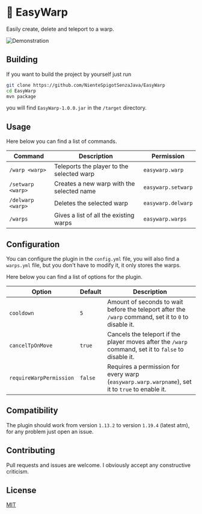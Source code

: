 # 🚀 EasyWarp

Easily create, delete and teleport to a warp.

![Demonstration](./images/demo.gif)

## Building

If you want to build the project by yourself just run

``` bash
git clone https://github.com/NienteSpigotSenzaJava/EasyWarp
cd EasyWarp
mvn package
```

you will find ```EasyWarp-1.0.0.jar``` in the ```/target``` directory.

## Usage

Here below you can find a list of commands.

| Command               | Description                               | Permission             |
|-----------------------|-------------------------------------------|------------------------|
| ```/warp <warp>```    | Teleports the player to the selected warp | ```easywarp.warp```    |
| ```/setwarp <warp>``` | Creates a new warp with the selected name | ```easywarp.setwarp``` |
| ```/delwarp <warp>``` | Deletes the selected warp                 | ```easywarp.delwarp``` |
| ```/warps ```         | Gives a list of all the existing warps    | ```easywarp.warps```   |

## Configuration

You can configure the plugin in the ```config.yml``` file, you will also find a ```warps.yml``` file, but you don't have to modify it, it only stores the warps.

Here below you can find a list of options for the plugin.

| Option                      | Default     | Description                                                                                                   |
|-----------------------------|-------------|---------------------------------------------------------------------------------------------------------------|
| ```cooldown```              | ```5```     | Amount of seconds to wait before the teleport after the ```/warp``` command, set it to ```0``` to disable it. |
| ```cancelTpOnMove```        | ```true```  | Cancels the teleport if the player moves after the ```/warp``` command, set it to ```false``` to disable it.  |
| ```requireWarpPermission``` | ```false``` | Requires a permission for every warp (```easywarp.warp.warpname```), set it to ```true``` to enable it.       |

## Compatibility

The plugin should work from version ```1.13.2``` to version ```1.19.4``` (latest atm), for any problem just open an issue.

## Contributing

Pull requests and issues are welcome. I obviously accept any constructive criticism.

## License

[MIT](https://choosealicense.com/licenses/mit/)
